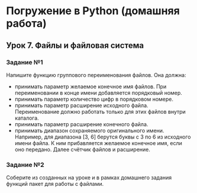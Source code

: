 # Погружение в Python (домашняя работа)
## Урок 7. Файлы и файловая система
### Задание №1
Напишите функцию группового переименования файлов. Она должна:
- принимать параметр желаемое конечное имя файлов. При переименовании
 в конце имени добавляется порядковый номер.
- принимать параметр количество цифр в порядковом номере.
- принимать параметр расширение исходного файла. Переименование должно работать
только для этих файлов внутри каталога.
- принимать параметр расширение конечного файла.
- принимать диапазон сохраняемого оригинального имени. Например, для диапазона [3, 6]
 берутся буквы с 3 по 6 из
исходного имени файла. К ним прибавляется желаемое конечное имя, если оно передано.
 Далее счётчик файлов и расширение.
### Задание №2
Соберите из созданных на уроке и в рамках 
домашнего задания функций пакет для работы с файлами.
